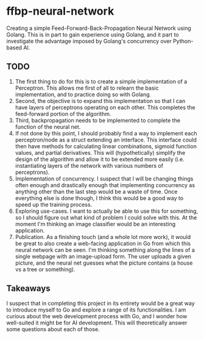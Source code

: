 # ffbp-neural-network
Creating a simple Feed-Forward-Back-Propagation Neural Network using Golang. This is in part to gain experience using Golang, and it part to investigate the advantage imposed by Golang's concurrency over Python-based AI.

## TODO

1. The first thing to do for this is to create a simple implementation of a Perceptron. This allows me first of all to relearn the basic implementation, and to practice doing so with Golang. 
2. Second, the objective is to expand this implementation so that I can have layers of perceptrons operating on each other. This completes the feed-forward portion of the algorithm.
3. Third, backpropagation needs to be implemented to complete the function of the neural net. 
4. If not done by this point, I should probably find a way to implement each perceptron/node as a struct extending an interface. This interface could then have methods for calculating linear combinations, sigmoid function values, and partial derivatives. This will (hypothetically) simplify the design of the algorithm and allow it to be extended more easily (i.e. instantiating layers of the network with various numbers of perceptrons).
5. Implementation of concurrency. I suspect that I will be changing things often enough and drastically enough that implementing concurrency as anything other than the last step would be a waste of time. Once everything else is done though, I think this would be a good way to speed up the training process.
6. Exploring use-cases. I want to actually be able to use this for something, so I should figure out what kind of problem I could solve with this. At the moment I'm thinking an image classifier would be an interesting application.
7. Publication. As a finishing touch (and a whole lot more work), it would be great to also create a web-facing application in Go from which this neural network can be seen. I'm thinking something along the lines of a single webpage with an image-upload form. The user uploads a given picture, and the neural net guesses what the picture contains (a house vs a tree or something). 

## Takeaways

I suspect that in completing this project in its entirety would be a great way to introduce myself to Go and explore a range of its functionalities. I am curious about the web development process with Go, and I wonder how well-suited it might be for AI development. This will theoretically answer some questions about each of those.
